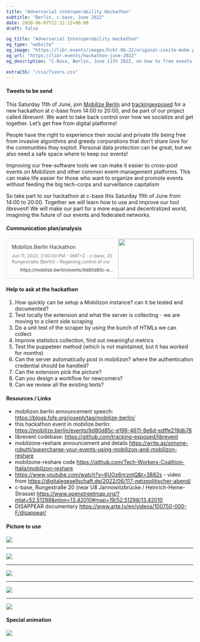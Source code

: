 ```yaml
---
title: "Adversarial interoperability Hackathon"
subtitle: "Berlin, c-base, June 2022"
date: 2020-06-07T22:22:22+00:00
draft: false

og_title: "Adversarial Interoperability Hackathon"
og_type: "website"
og_image: "https://libr.events/images/hckt-06-22/original-invite-mobe.png"
og_url: "https://libr.events/hackathon-june-2022"
og_description: "C-Base, Berlin, June 11th 2022, on how to free events from the walled garden of Facebook"

extraCSS: "/css/fixers.css"
---
```


#### Tweets to be send

This Saturday 11th of June, join [Mobilize Berlin](https://mobilize.berlin) and [trackingexposed](https://tracking.exposed) for a new hackathon at c-base from 14:00 to 20:00, and be part of our project called _librevent_. We want to take back control over how we socialize and get together. Let’s get free from digital platforms!

People have the right to experience their social and private life being free from invasive algorithms and greedy corporations that don’t share love for the communities they exploit. Personal data protection can be great, but we also need a safe space where to keep our events!

Improving our free-software tools we can make it easier to cross-post events on Mobilizon and other common event-management platforms. This can make life easier for those who want to organize and promote events without feeding the big tech-corps and surveillance capitalism

So take part to our hackathon at c-base this Saturday 11th of June from 14:00 to 20:00. Together we will learn how to use and improve our tool _librevent_! We will make our part for a more equal and decentralized world, imagining the future of our events and federated networks.

#### Communication plan/analysis

<!-- this is a snipped copied from a notion page -->
<div data-block-id="141c1bb3-ef1c-4d49-a23f-592bc85891a4" class="notion-selectable notion-bookmark-block" style="width: 100%; max-width: 1733px; margin-top: 4px; margin-bottom: 4px;">
    <div contenteditable="false" data-content-editable-void="true">
        <div style="display: flex;">
            <a rel="noopener noreferrer" style="display: block; color: inherit; text-decoration: none; flex-grow: 1; min-width: 0px;" href="https://mobilize.berlin/events/9d80d85c-e198-4611-8e6d-edffe219db78">
                <div class="notion-focusable" role="button" tabindex="0" style="user-select: none; transition: background 20ms ease-in 0s; cursor: pointer; width: 100%; display: flex; flex-wrap: wrap-reverse; align-items: stretch; text-align: left; overflow: hidden; border: 1px solid rgba(55, 53, 47, 0.16); border-radius: 3px; position: relative; color: inherit; fill: inherit;">
                    <div style="flex: 4 1 180px; padding: 12px 14px 14px; overflow: hidden; text-align: left;">
                        <div style="font-size: 14px; line-height: 20px; color: rgb(55, 53, 47); white-space: nowrap; overflow: hidden; text-overflow: ellipsis; min-height: 24px; margin-bottom: 2px;">Mobilize.Berlin Hackathon</div>
                        <div style="font-size: 12px; line-height: 16px; color: rgba(55, 53, 47, 0.65); height: 32px; overflow: hidden;">Jun 11, 2022, 2:00:00 PM - GMT+2 - c-base, 20 Rungestraße (Berlin) - Regaining control of our events with Mobilize.Berlin Who are we? We are a small but dedicated group of Berlin-based hackers &amp; Free Software advocates, artists, journalists, creators, and so on. We...</div>
                        <div style="display: flex; margin-top: 6px;"><img src="/images/hckt-06-22/original-invite-mobe.png" style="width: 16px; height: 16px; min-width: 16px; margin-right: 6px;">
                            <div style="font-size: 12px; line-height: 16px; color: rgb(55, 53, 47); white-space: nowrap; overflow: hidden; text-overflow: ellipsis;">https://mobilize.berlin/events/9d80d85c-e198-4611-8e6d-edffe219db78</div>
                        </div>
                    </div>
                    <div style="flex: 1 1 180px; display: block; position: relative;">
                        <div style="position: absolute; inset: 0px;">
                            <div style="width: 100%; height: 100%;"><img src="/images/hckt-06-22/original-invite-mobe.png" style="display: block; object-fit: cover; border-radius: 1px; width: 100%; height: 100%;"></div>
                        </div>
                    </div>
                </div>
            </a>
        </div>
    </div>
</div>

#### Help to ask at the hackathon

1. How quickly can be setup a Mobilizon instance? can it be tested and documented?
2. Test locally the extension and what the server is collecting - we are moving to a client side scraping
3. Do a unit test of the scraper by using the bunch of HTMLs we can collect
4. Improve statistics collection, find out meaningful metrics
5. Test the puppeteer method (which is not maintained, but it has worked for months)
6. Can the server automatically post in mobilizon? where the authentication credential should be handled?
7. Can the extension pick the picture?
8. Can you design a workflow for newcomers?
9. Can we review all the existing texts?

#### Resources / Links

* mobilizon.berlin announcement speech: https://blogs.fsfe.org/joseph/tag/mobilize-berlin/
* this hackathon event in mobilize.berlin: https://mobilize.berlin/events/9d80d85c-e198-4611-8e6d-edffe219db78
* librevent codebase: https://github.com/tracking-exposed/librevent
* mobilzone-reshare announcement and details https://write.as/simone-robutti/supercharge-your-events-using-mobilizon-and-mobilizon-reshare
* mobilzone-reshare code https://github.com/Tech-Workers-Coalition-Italia/mobilizon-reshare
* https://www.youtube.com/watch?v=6UOz6nrzntQ&t=3882s - video from https://digitalegesellschaft.de/2022/06/117-netzpolitischer-abend/
* c-base, Rungestraße 20 (near U8 Jannowitzbrücke / Heinrich-Heine-Strasse) https://www.openstreetmap.org/?mlat=52.51298&mlon=13.42010#map=19/52.51298/13.42010
* DISAPPEAR documentary https://www.arte.tv/en/videos/100750-000-F/disappear/

#### Picture to use

<img src="/images/hckt-06-22/join our party-1.png" />

---

<img src="/images/hckt-06-22/join our party-2.png" />

---

<img src="/images/hckt-06-22/join our party-3.png" />

---

<img src="/images/hckt-06-22/join the hackathon-1.png" />

---

<img src="/images/hckt-06-22/join the hackathon-2.png" />


#### Special animation

<img src="/images/libr.events.morphing.gif" />
